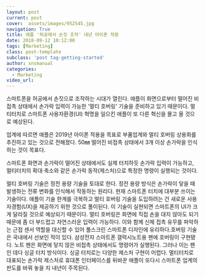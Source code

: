 ```yaml
---
layout: post
current: post
cover:  assets/images/952545.jpg
navigation: True
title: 애플 '허공에서 손짓 조작' 내년 아이폰 적용
date: 2018-09-12 10:12:00
tags: [Marketing]
class: post-template
subclass: 'post tag-getting-started'
author: snsmanual
categories:
  - Marketing
video_url: 
---
```


스마트폰을 허공에서 손짓으로 조작하는 시대가 열린다.
애플이 화면으로부터 떨어진 비접촉 상태에서 손가락 입력이 가능한 '멀티 호버링' 기술을 준비하고 있기 때문이다. 멀티터치로 스마트폰 사용자환경(UI) 혁명을 일으킨 애플이 또 다른 혁신을 몰고 올 것으로 예상된다.

업계에 따르면 애플은 2019년 아이폰 적용을 목표로 부품업계와 멀티 호버링 상용화를 추진하고 있는 것으로 전해졌다. 50㎜ 떨어진 비접촉 상태에서 3개 이상 손가락을 인식하는 것이 목표다.

스마트폰 화면과 손가락이 떨어진 상태에서도 실제 터치하듯 손가락 입력이 가능하고, 멀티터치의 확대·축소와 같은 손가락 동작(제스처)으로 특정한 명령이 실행되는 것이다.

멀티 호버링 기술은 정전 용량 기술을 토대로 한다. 정전 용량 방식은 손가락이 닿을 때 발생하는 전류 변화를 인식해서 작동하는 원리다. 현재 스마트폰 터치에 대부분 쓰이는 기술이다.
애플이 기술 한계를 극복하고 멀티 호버링 기술을 도입하려는 건 새로운 사용자경험(UX)을 제공하기 위한 것으로 풀이된다. 이 기술이 실현되면 스마트폰의 UI가 크게 달라질 것으로 예상되기 때문이다.
멀티 호버링은 화면에 직접 손을 대지 않아도 되기 때문에 좀 더 부드럽고 자연스러운 입력이 가능하다. 이와 함께 신체 접촉 유무를 파악하는 근접 센서 역할을 대신할 수 있어 풀스크린 스마트폰 디자인에 유리하다.호버링 기술은 국내에서 선보인 적이 있다. 삼성전자 스마트폰 갤럭시노트용 펜에 호버링이 구현됐다. 노트 펜은 화면에 닿지 않은 비접촉 상태에서도 명령어가 실행된다. 그러나 이는 펜인 데다 싱글 터치 방식이다. 싱글 터치로는 다양한 제스처 구현이 어렵다.
멀티터치로 대표되는 손가락 제스처로 휴대폰 인터페이스를 뒤바꾼 애플이 또다시 스마트폰 업계의 판도를 바꿔 놓을 지 내년이 주목된다.
